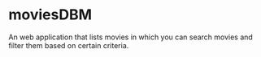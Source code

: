 # moviesDBM
An web application that lists movies in which you can search movies and filter them based on certain criteria.
